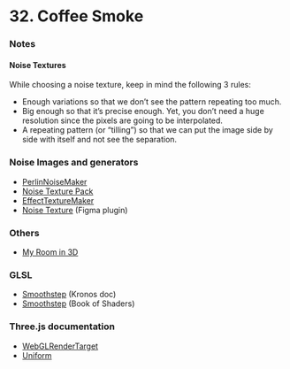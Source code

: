 # 32. Coffee Smoke

### Notes

#### Noise Textures

While choosing a noise texture, keep in mind the following 3 rules:

- Enough variations so that we don’t see the pattern repeating too much.
- Big enough so that it’s precise enough. Yet, you don’t need a huge resolution since the pixels are going to be interpolated.
- A repeating pattern (or “tilling”) so that we can put the image side by side with itself and not see the separation.

### Noise Images and generators

- [PerlinNoiseMaker](http://kitfox.com/projects/perlinNoiseMaker/)
- [Noise Texture Pack](https://opengameart.org/content/noise-texture-pack)
- [EffectTextureMaker](https://mebiusbox.github.io/contents/EffectTextureMaker/)
- [Noise Texture](https://www.figma.com/community/plugin/1138854718618193875/noise-texture) (Figma plugin)

### Others

- [My Room in 3D](https://my-room-in-3d.vercel.app/)

### GLSL

- [Smoothstep](https://registry.khronos.org/OpenGL-Refpages/gl4/html/smoothstep.xhtml) (Kronos doc)
- [Smoothstep](https://thebookofshaders.com/glossary/?search=smoothstep) (Book of Shaders)

### Three.js documentation

- [WebGLRenderTarget](https://threejs.org/docs/#api/en/renderers/WebGLRenderTarget)
- [Uniform](https://threejs.org/docs/#api/en/core/Uniform)
